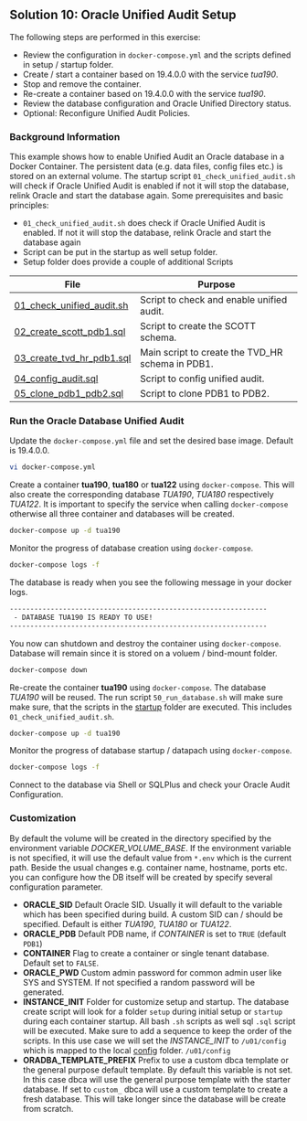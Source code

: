 ## Solution 10: Oracle Unified Audit Setup

The following steps are performed in this exercise:

- Review the configuration in `docker-compose.yml` and the scripts defined in setup / startup folder.
- Create / start a container based on 19.4.0.0 with the service *tua190*.
- Stop and remove the container.
- Re-create a container based on 19.4.0.0 with the service *tua190*.
- Review the database configuration and Oracle Unified Directory status.
- Optional: Reconfigure Unified Audit Policies.

<!-- Stuff between the <div class="notes"> will be rendered as pptx slide notes -->
<div class="notes">
</div>

<!-- Stuff between the <div class="no notes"> will not be rendered as pptx slide notes -->
<div class="no notes">

### Background Information

This example shows how to enable Unified Audit an Oracle database in a Docker Container. The persistent data (e.g. data files, config files etc.) is stored on an external volume. The startup script `01_check_unified_audit.sh` will check if Oracle Unified Audit is enabled if not it will stop the database, relink Oracle and start the database again. Some prerequisites and basic principles:

- `01_check_unified_audit.sh` does check if Oracle Unified Audit is enabled. If not it will stop the database, relink Oracle and start the database again
- Script can be put in the startup as well setup folder.
- Setup folder does provide a couple of additional Scripts

| File                                                   | Purpose                                          |
|--------------------------------------------------------|--------------------------------------------------|
| [01_check_unified_audit.sh](01_check_unified_audit.sh) | Script to check and enable unified audit.        |
| [02_create_scott_pdb1.sql](02_create_scott_pdb1.sql)   | Script to create the SCOTT schema.               |
| [03_create_tvd_hr_pdb1.sql](03_create_tvd_hr_pdb1.sql) | Main script to create the TVD_HR schema in PDB1. |
| [04_config_audit.sql](04_config_audit.sql)             | Script to config unified audit.                  |
| [05_clone_pdb1_pdb2.sql](05_clone_pdb1_pdb2.sql)       | Script to clone PDB1 to PDB2.                    |

### Run the Oracle Database Unified Audit 

Update the `docker-compose.yml` file and set the desired base image. Default is 19.4.0.0.

```bash
vi docker-compose.yml
```

Create a container **tua190**, **tua180** or **tua122** using `docker-compose`. This will also create the corresponding database *TUA190*, *TUA180* respectively *TUA122*. It is important to specify the service when calling `docker-compose` otherwise all three container and databases will be created.

```bash
docker-compose up -d tua190
```

Monitor the progress of database creation using `docker-compose`.

```bash
docker-compose logs -f
```

The database is ready when you see the following message in your docker logs.

```bash
---------------------------------------------------------------
 - DATABASE TUA190 IS READY TO USE!
---------------------------------------------------------------
```

You now can shutdown and destroy the container using `docker-compose`. Database will remain since it is stored on a voluem / bind-mount folder.

```bash
docker-compose down
```

Re-create the container **tua190** using `docker-compose`. The database *TUA190* will be reused. The run script `50_run_database.sh` will make sure make sure, that the scripts in the [startup](config/startup) folder are executed. This includes `01_check_unified_audit.sh`.

```bash
docker-compose up -d tua190
```

Monitor the progress of database startup / datapach using `docker-compose`.

```bash
docker-compose logs -f
```

Connect to the database via Shell or SQLPlus and check your Oracle Audit Configuration.

### Customization

By default the volume will be created in the directory specified by the environment variable *DOCKER_VOLUME_BASE*. If the environment variable is not specified, it will use the default value from ``*.env`` which is the current path. Beside the usual changes e.g. container name, hostname, ports etc. you can configure how the DB itself will be created by specify several configuration parameter.

- **ORACLE_SID** Default Oracle SID. Usually it will default to the variable which has been specified during build. A custom SID can / should be specified. Default is either *TUA190*, *TUA180* or *TUA122*.
- **ORACLE_PDB** Default PDB name, if *CONTAINER* is set to `TRUE` (default `PDB1`)
- **CONTAINER** Flag to create a container or single tenant database. Default set to `FALSE`.
- **ORACLE_PWD** Custom admin password for common admin user like SYS and SYSTEM. If not specified a random password will be generated.
- **INSTANCE_INIT** Folder for customize setup and startup. The database create script will look for a folder `setup` during initial setup or `startup` during each container startup. All bash `.sh` scripts as well sql `.sql`  script will be executed. Make sure to add a sequence to keep the order of the scripts. In this use case we will set the *INSTANCE_INIT* to `/u01/config` which is mapped to the local [config](config) folder. `/u01/config`  
- **ORADBA_TEMPLATE_PREFIX** Prefix to use a custom dbca template or the general purpose default template. By default this variable is not set. In this case dbca will use the general purpose template with the starter database. If set to `custom_` dbca will use a custom template to create a fresh database. This will take longer since the database will be create from scratch.

</div>
